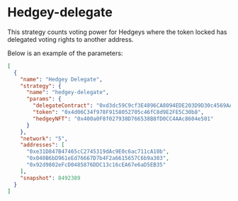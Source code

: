 # Hedgey-delegate

This strategy counts voting power for Hedgeys where the token locked has delegated voting rights to another address.

Below is an example of the parameters:

```json
[
  {
    "name": "Hedgey Delegate",
    "strategy": {
      "name": "hedgey-delegate",
      "params": {
        "delegateContract": "0xd3dc59C9cf3E4896CA8094EDE203D9D30c4569AA",
        "token": "0x4d06C34f978F9158052705c46fC8d9E2FE5C30b8",
        "hedgeyNFT": "0x400a0F8f027938D766538B8fD0CC4AAc8604e501"
      }
    },
    "network": "5",
    "addresses": [
      "0xe31D847B47465cC2745319dAc9E0c6ac711cA10b",
      "0x040B6bD961eEd76667D7b4F2a6615657C6b9a303",
      "0x92d9802eFcD0485876DDC13c16cEA67e6aD5EB35"
    ],
    "snapshot": 8492389
  }
]
```
